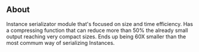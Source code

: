 ## About
Instance serializator module that's focused on size and time efficiency.
Has a compressing function that can reduce more than 50% the already small output reaching very compact sizes.
Ends up being 60X smaller than the most commum way of serializing Instances.
